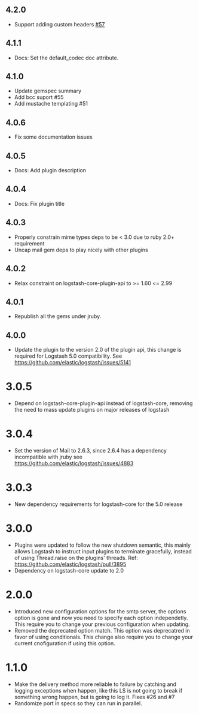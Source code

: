 ## 4.2.0
  - Support adding custom headers [#57](https://github.com/logstash-plugins/logstash-output-email/pull/57)

## 4.1.1
  - Docs: Set the default_codec doc attribute.

## 4.1.0
  - Update gemspec summary
  - Add bcc suport #55
  - Add mustache templating #51

## 4.0.6
  - Fix some documentation issues

## 4.0.5
  - Docs: Add plugin description

## 4.0.4
  - Docs: Fix plugin title

## 4.0.3
  - Properly constrain mime types deps to be < 3.0 due to ruby 2.0+ requirement
  - Uncap mail gem deps to play nicely with other plugins

## 4.0.2
  - Relax constraint on logstash-core-plugin-api to >= 1.60 <= 2.99

## 4.0.1
  - Republish all the gems under jruby.
## 4.0.0
  - Update the plugin to the version 2.0 of the plugin api, this change is required for Logstash 5.0 compatibility. See https://github.com/elastic/logstash/issues/5141
# 3.0.5
  - Depend on logstash-core-plugin-api instead of logstash-core, removing the need to mass update plugins on major releases of logstash
# 3.0.4
  - Set the version of Mail to 2.6.3, since 2.6.4 has a dependency incompatible with jruby see https://github.com/elastic/logstash/issues/4883
  
# 3.0.3
  - New dependency requirements for logstash-core for the 5.0 release

# 3.0.0
 - Plugins were updated to follow the new shutdown semantic, this mainly allows Logstash to instruct input plugins to terminate gracefully, 
   instead of using Thread.raise on the plugins' threads. Ref: https://github.com/elastic/logstash/pull/3895
 - Dependency on logstash-core update to 2.0

# 2.0.0
  - Introduced new configuration options for the smtp server, the
    options option is gone and now you need to specify each option
    independetly. This require you to change your previous configuration
    when updating.
  - Removed the deprecated option match. This option was deprecatred in
    favor of using conditionals. This change also require you to change
    your current cnofiguration if using this option.

# 1.1.0
  - Make the delivery method more reliable to failure by catching and
    logging exceptions when happen, like this LS is not going to break
    if something wrong happen, but is going to log it. Fixes #26 and #7
  - Randomize port in specs so they can run in parallel.
